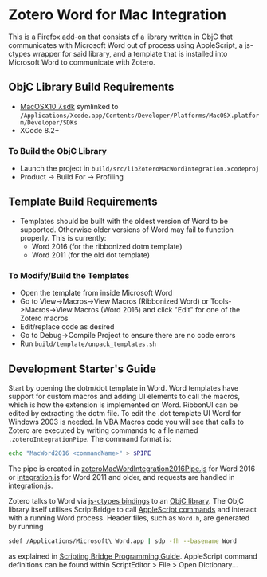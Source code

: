  # Zotero Word for Mac Integration

This is a Firefox add-on that consists of a library written in ObjC that communicates with Microsoft Word out of process using AppleScript, a js-ctypes wrapper for said library, and a template that is installed into Microsoft Word to communicate with Zotero.

## ObjC Library Build Requirements
- [MacOSX10.7.sdk](https://github.com/phracker/MacOSX-SDKs/tree/master/MacOSX10.7.sdk) symlinked to `/Applications/Xcode.app/Contents/Developer/Platforms/MacOSX.platform/Developer/SDKs`
- XCode 8.2+

### To Build the ObjC Library
- Launch the project in `build/src/libZoteroMacWordIntegration.xcodeproj`
- Product -> Build For -> Profiling

## Template Build Requirements
- Templates should be built with the oldest version of Word to be supported. Otherwise older versions of Word may fail to function properly. This is currently:
  - Word 2016 (for the ribbonized dotm template)
  - Word 2011 (for the old dot template)

### To Modify/Build the Templates
- Open the template from inside Microsoft Word
- Go to View->Macros->View Macros (Ribbonized Word) or Tools->Macros->View Macros (Word 2016) and click "Edit" for one of the Zotero macros
- Edit/replace code as desired
- Go to Debug->Compile Project to ensure there are no code errors
- Run `build/template/unpack_templates.sh`

## Development Starter's Guide

Start by opening the dotm/dot template in Word. Word templates have support for custom macros and adding UI elements
to call the macros, which is how the extension is implemented on Word. 
RibbonUI can be edited by extracting the dotm file. To edit the .dot template UI Word for Windows 2003 is needed.
In VBA Macros code you will see that calls to Zotero are
executed by writing commands to a file named `.zoteroIntegrationPipe`. The command format is:

```.bash
echo "MacWord2016 <commandName>" > $PIPE
```

The pipe is created in [zoteroMacWordIntegration2016Pipe.js](https://github.com/zotero/zotero-word-for-mac-integration/blob/823fd6daed429b43070eab2ea2195384944d58d6/components/zoteroMacWordIntegration2016Pipe.js#L34-L34)
for Word 2016 or [integration.js](https://github.com/zotero/zotero/blob/aa783878dee10ebb9f0649593ac52354d51947c7/chrome/content/zotero/xpcom/integration.js#L68-L68)
for Word 2011 and older, and requests are handled in [integration.js](https://github.com/zotero/zotero/blob/aa783878dee10ebb9f0649593ac52354d51947c7/chrome/content/zotero/xpcom/integration.js#L2273-L2273).

Zotero talks to Word via [js-ctypes bindings](https://github.com/zotero/zotero-word-for-mac-integration/blob/00d9743f40649178b0eaa39d7d0ae2427e714bb1/components/zoteroMacWordIntegration.js#L74-L74)
to an [ObjC library](https://github.com/zotero/zotero-word-for-mac-integration/blob/f6d9042e35892050a717f7837e05b63f6bcb3135/build/src/zoteroMacWordIntegration.h).
The ObjC library itself utilises ScriptBridge to call [AppleScript commands](https://github.com/zotero/zotero-word-for-mac-integration/blob/952ac04bf2748a79c8cc54eadc1a8f8cabacbc2d/build/src/Word.h)
and interact with a running Word process. Header files, such as `Word.h`, are generated by running

```.bash
sdef /Applications/Microsoft\ Word.app | sdp -fh --basename Word
```

as explained in [Scripting Bridge Programming Guide](https://developer.apple.com/library/content/documentation/Cocoa/Conceptual/ScriptingBridgeConcepts/UsingScriptingBridge/UsingScriptingBridge.html).
AppleScript command definitions can be found within ScriptEditor > File > Open Dictionary...
